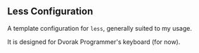 ## Less Configuration

A template configuration for `less`, generally suited to my usage.

It is designed for Dvorak Programmer's keyboard (for now).
